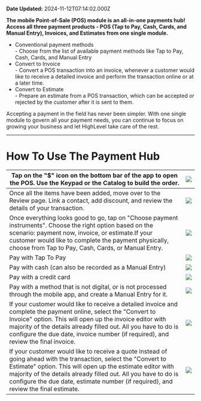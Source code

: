 **Date Updated:** 2024-11-12T07:14:02.000Z

**The mobile Point-of-Sale (POS) module is an all-in-one payments hub! Access all three payment products - POS (Tap to Pay, Cash, Cards, and Manual Entry), Invoices, and Estimates from one single module.**

* Conventional payment methods  
 \- Choose from the list of available payment methods like Tap to Pay, Cash, Cards, and Manual Entry
* Convert to Invoice  
 \- Convert a POS transaction into an invoice, whenever a customer would like to receive a detailed invoice and perform the transaction online or at a later time.
* Convert to Estimate  
 \- Prepare an estimate from a POS transaction, which can be accepted or rejected by the customer after it is sent to them.

Accepting a payment in the field has never been simpler. With one single module to govern all your payment needs, you can continue to focus on growing your business and let HighLevel take care of the rest.

  
---

# **How To Use The Payment Hub**

  
| Tap on the "$" icon on the bottom bar of the app to open the POS. Use the Keypad or the Catalog to build the order.                                                                                                                                                                                                                     | ![](https://s3.amazonaws.com/cdn.freshdesk.com/data/helpdesk/attachments/production/155036375456/original/f6TP8avTXXkSEQ5anTDpweFHooRUprbP0w.png?1731374421)  |
| --------------------------------------------------------------------------------------------------------------------------------------------------------------------------------------------------------------------------------------------------------------------------------------------------------------------------------------- | ------------------------------------------------------------------------------------------------------------------------------------------------------------- |
| Once all the items have been added, move over to the Review page. Link a contact, add discount, and review the details of your transaction.                                                                                                                                                                                             | ![](https://s3.amazonaws.com/cdn.freshdesk.com/data/helpdesk/attachments/production/155036375471/original/LMeFKmcWcKAUzMCbZtsRoXQiyHGEhee2Hw.png?1731374507)  |
| Once everything looks good to go, tap on "Choose payment instruments". Choose the right option based on the scenario: payment now, invoice, or estimate.If your customer would like to complete the payment physically, choose from Tap to Pay, Cash, Cards, or Manual Entry.                                                           | ![](https://s3.amazonaws.com/cdn.freshdesk.com/data/helpdesk/attachments/production/155036375489/original/MiI010kROnd5utrkjrdCoLk0plQMYUDdZQ.png?1731374545)  |
| Pay with Tap To Pay                                                                                                                                                                                                                                                                                                                     | ![](https://s3.amazonaws.com/cdn.freshdesk.com/data/helpdesk/attachments/production/155036375709/original/jwEOkdBdy3Mz2daaqqhFCCkTCwZESb87MA.png?1731375699)  |
| Pay with cash (can also be recorded as a Manual Entry)                                                                                                                                                                                                                                                                                  | ![](https://s3.amazonaws.com/cdn.freshdesk.com/data/helpdesk/attachments/production/155036375702/original/K73ag1m_PcYE6qFN20anqPASW_oz7Qd_uw.png?1731375655)  |
| Pay with a credit card                                                                                                                                                                                                                                                                                                                  | ![](https://s3.amazonaws.com/cdn.freshdesk.com/data/helpdesk/attachments/production/155036375621/original/nd8x8RUrEGllEyLCMgCsGHP7mwsrcsXymQ.png?1731375416)  |
| Pay with a method that is not digital, or is not processed through the mobile app, and create a Manual Entry for it.                                                                                                                                                                                                                    | ![](https://s3.amazonaws.com/cdn.freshdesk.com/data/helpdesk/attachments/production/155036375685/original/gOEKX2-eOeDQbsKsHCUp-1eTaHMvOfisBQ.png?1731375571)  |
| If your customer would like to receive a detailed invoice and complete the payment online, select the "Convert to Invoice" option. This will open up the invoice editor with majority of the details already filled out. All you have to do is configure the due date, invoice number (if required), and review the final invoice.      | ![](https://s3.amazonaws.com/cdn.freshdesk.com/data/helpdesk/attachments/production/155036375525/original/Cci5DifNAsAWgOyKBGTZWdudOEmH_M_Wpw.jpeg?1731374909) |
| If your customer would like to receive a quote instead of going ahead with the transaction, select the "Convert to Estimate" option. This will open up the estimate editor with majority of the details already filled out. All you have to do is configure the due date, estimate number (if required), and review the final estimate. | ![](https://s3.amazonaws.com/cdn.freshdesk.com/data/helpdesk/attachments/production/155036375550/original/NOTfd2couy2ZFNYlW83Aa4dhbJhYeqE-kQ.png?1731375025)  |

  